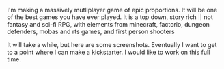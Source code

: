 I'm making a massively mutliplayer game of epic proportions. It will be one of the best games you have ever played. It is a top down, story rich || not fantasy and sci-fi RPG,
with elements from minecraft, factorio, dungeon defenders, mobas and rts games, and first person shooters

It will take a while, but here are some screenshots. Eventually I want to get to a point where I can make a kickstarter. I would like to work on this full time.

